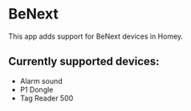 # BeNext

This app adds support for BeNext devices in Homey.

## Currently supported devices:

* Alarm sound
* P1 Dongle
* Tag Reader 500